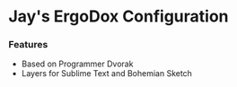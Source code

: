 # Jay's ErgoDox Configuration #

### Features ###

- Based on Programmer Dvorak
- Layers for Sublime Text and Bohemian Sketch